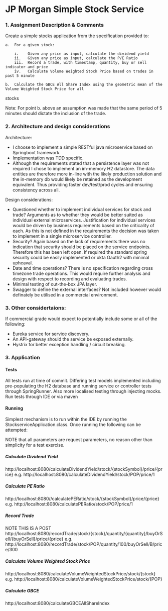 # JP Morgan Simple Stock Service

### 1. Assignment Description & Comments
Create a simple stocks application from the specification provided to:

    a.	For a given stock:
    
        i.    Given any price as input, calculate the dividend yield
        ii.   Given any price as input, calculate the P/E Ratio
        iii.  Record a trade, with timestamp, quantity, buy or sell indicator and price
        iv.   Calculate Volume Weighted Stock Price based on trades in past 5 minute
        
    b.	Calculate the GBCE All Share Index using the geometric mean of the Volume Weighted Stock Price for all
stocks

Note: For point b. above an assumption was made that the same period of 5 minutes should dictate the inclusion of the trade.

### 2. Architecture and design considerations
Architecture:
 - I choose to implement a simple RESTful java microservice based on Springboot framework.
 - Implementation was TDD specific.
 - Although the requirements stated that a persistence layer was not required I chose to implement an im-memory H2 datastore.  The data entities are therefore more in-line with the likely production solution and the in-memory db would likely be retained as the development equivalent.  Thus providing faster dev/test/prod cycles and ensuring consistency across all.

Design considerations:
 - Questioned whether to implement individual services for stock and trade?  Arguments as to whether they would be better suited as individual external microservices.  Justification for individual services would be driven by business requirements based on the criticality of each.  As this is not defined in the requirements the decision was taken to implement in a single microservice controller.
 - Security?  Again based on the lack of requirements there was no indication that security should be placed on the service endpoints.  Therefore this has been left open.  If required the standard spring security could be easily implemented or okta Oauth2 with minimal upheaval.
 - Date and time operations? There is no specification regarding cross timezone trade operations.  This would require further analysis and design with respect to recording and evaluating trades.
 - Minimal testing of out-the-box JPA layer.
 - Swagger to define the external interfaces? Not included however would definately be utilised in a commercial environment.

### 3. Other considertaions:
If commercial grade would expect to potentially include some or all of the following: 
- Eureka service for service discovery.
- An API-gateway should the service be exposed externally.
- Hystrix for better exception handling / circuit breaking.

### 3. Application
#### Tests
All tests run at time of commit.
Differing test models implemented including pre-populating the H2 database and running service or controller tests through SpringRunner.  Also more localised testing through injecting mocks.
Run tests through IDE or via maven

#### Running
Simplest mechanism is to run within the IDE by running the StockserviceApplication.class.  Once running the following can be attempted:

NOTE that all parameters are request parameters, no reason other than simplicity for a test exercise.

##### Calculate Dividend Yield
http://localhost:8080/calculateDividendYield/stock/{stockSymbol}/price/{price}
e.g.
http://localhost:8080/calculateDividendYield/stock/POP/price/1

##### Calculate PE Ratio
http://localhost:8080//calculatePERatio/stock/{stockSymbol}/price/{price}
e.g.
http://localhost:8080/calculatePERatio/stock/POP/price/1

##### Record Trade
NOTE THIS IS A POST
http://localhost:8080/recordTrade/stock/{stock}/quantity/{quantity}/buyOrSell/{buyOrSell}/price/{price}
e.g.
http://localhost:8080/recordTrade/stock/POP/quantity/100/buyOrSell/B/price/300

##### Calculate Volume Weighted Stock Price
http://localhost:8080/calculateVolumeWeightedStockPrice/stock/{stock}
e.g.
http://localhost:8080/calculateVolumeWeightedStockPrice/stock/{POP}

##### Calculate GBCE
http://localhost:8080/calculateGBCEAllShareIndex
